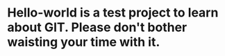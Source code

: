 # Hello-world is a test project to learn about GIT. Please don't bother waisting your time with it. 
# 
